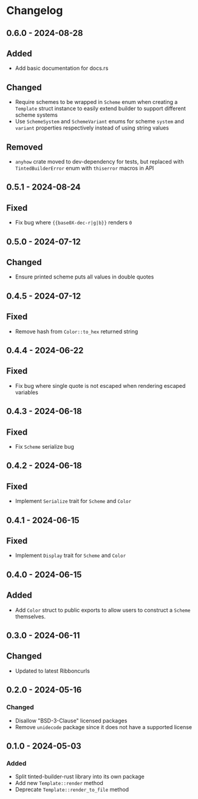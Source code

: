 # Changelog

## 0.6.0 - 2024-08-28

## Added

- Add basic documentation for docs.rs

## Changed

- Require schemes to be wrapped in `Scheme` enum when creating a
  `Template` struct instance to easily extend builder to support
  different scheme systems
- Use `SchemeSystem` and `SchemeVariant` enums for scheme `system` and
  `variant` properties respectively instead of using string values

## Removed

- `anyhow` crate moved to dev-dependency for tests, but replaced with
  `TintedBuilderError` enum with `thiserror` macros in API

## 0.5.1 - 2024-08-24

## Fixed

- Fix bug where `{{base0X-dec-r|g|b}}` renders `0`

## 0.5.0 - 2024-07-12

## Changed

- Ensure printed scheme puts all values in double quotes

## 0.4.5 - 2024-07-12

## Fixed

- Remove hash from `Color::to_hex` returned string

## 0.4.4 - 2024-06-22

## Fixed

- Fix bug where single quote is not escaped when rendering escaped
  variables

## 0.4.3 - 2024-06-18

## Fixed

- Fix `Scheme` serialize bug

## 0.4.2 - 2024-06-18

## Fixed

- Implement `Serialize` trait for `Scheme` and `Color`

## 0.4.1 - 2024-06-15

## Fixed

- Implement `Display` trait for `Scheme` and `Color`

## 0.4.0 - 2024-06-15

## Added

- Add `Color` struct to public exports to allow users to construct a
  `Scheme` themselves.

## 0.3.0 - 2024-06-11

## Changed

- Updated to latest Ribboncurls

## 0.2.0 - 2024-05-16

### Changed

- Disallow "BSD-3-Clause" licensed packages
- Remove `unidecode` package since it does not have a supported license

## 0.1.0 - 2024-05-03

### Added

- Split tinted-builder-rust library into its own package
- Add new `Template::render` method
- Deprecate `Template::render_to_file` method
